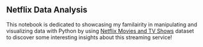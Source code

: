 ## Netflix Data Analysis
This notebook is dedicated to showcasing my familairity in manipulating and visualizing data with Python by using [Netflix Movies and TV Shows](https://www.kaggle.com/datasets/shivamb/netflix-shows) dataset to discover some interesting insights about this streaming service!
